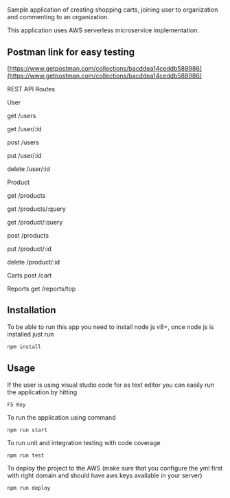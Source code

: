 #
Sample application of creating shopping carts, joining user to organization and commenting to an organization.

This application uses AWS serverless microservice implementation.

## Postman link for easy testing

[https://www.getpostman.com/collections/bacddea14ceddb588986](https://www.getpostman.com/collections/bacddea14ceddb588986) 

REST API Routes

User

get /users

get /user/:id

post /users

put /user/:id

delete /user/:id

Product

get /products

get /products/:query

get /product/:query

post /products

put /product/:id

delete /product/:id

Carts
post /cart

Reports
get /reports/top


## Installation

To be able to run this app you need to install node js v8+, once node js is installed just run

```bash
npm install
```

## Usage
If the user is using visual studio code for as text editor you can easily run the application by hitting

```
F5 Key
```

To run the application using command

```
npm run start
```


To run unit and integration testing with code coverage

```
npm run test
```


To deploy the project to the AWS (make sure that you configure the yml first with right domain and should have aws keys available in your server)

```
npm run deploy
```